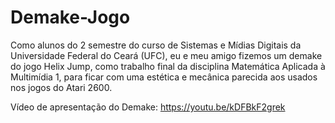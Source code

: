 # Demake-Jogo
Como alunos do 2 semestre do curso de Sistemas e Mídias Digitais da Universidade Federal do Ceará (UFC), eu e meu amigo fizemos um demake do jogo Helix Jump, como trabalho final da disciplina Matemática Aplicada à Multimídia 1, para ficar com uma estética e mecânica parecida aos usados nos jogos do Atari 2600.

Vídeo de apresentação do Demake:
https://youtu.be/kDFBkF2grek
